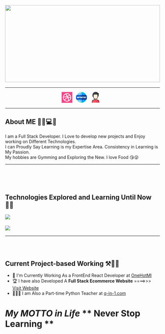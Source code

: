 <div width="100%">
    <img width="100%" height="250px" src="https://media.giphy.com/media/0kM0R1Kpyd8O12KdqM/giphy.gif" />
  </div>
  
  <hr>
  
 <p align="center">
    <a href="https://dribbble.com/LearnSleepRepeat"><img height="35px" width="35px" src="https://github.com/shivdon/shivdon/blob/master/images/dribbble.png" alt="dribbble" /></a>&nbsp;&nbsp;
     <a href="https://ecommerce-world.netlify.app"><img height="35px" width="35px" src="https://github.com/shivdon/shivdon/blob/master/images/world-wide-web.png" alt="dribbble" /></a>&nbsp;&nbsp;
    <a href="https://shivdon.github.io/My-Personal-Website/"><img height="35px" width="35px" src="https://github.com/shivdon/shivdon/blob/master/images/man.png" alt="dribbble" /></a>&nbsp;&nbsp;
 </p>

---

## About ME 🤗😀💻🌠

I am a Full Stack Developer. I Love to develop new projects and Enjoy working on Different Technologies. <br>
I can Proudly Say Learning is my Expertise Area. Consistency in Learning is My Passion. <br>
My hobbies are Gymming and Exploring the New. I love Food 😘😜<br>

---
<br>
<br>
<br>

## Technologies Explored and Learning Until Now 👨‍💻

<img src="https://media.giphy.com/media/oTxwqk73U5ffrnahMC/giphy.gif" /> <br> <br> <img src="https://media.giphy.com/media/QQd3lwwC6Y23Haq6z7/giphy.gif" />

---

<br>
<br>

## Current Project-based Working ⚒👷‍♂️
- 💫 I'm Currently Working As a FrontEnd React Developer at [OneHotMl](https://onehotml.com/)
- 🏆 I have also Developed A **Full Stack Ecommerce Website** ====>>> [Visit Website](https://ecommerce-world.netlify.app)
- 👨‍🏫🏫 I am Also a Part-time Python Teacher at [q-in-1.com](q-in-1.com)

# _My MOTTO in Life_ ** Never Stop Learning **


